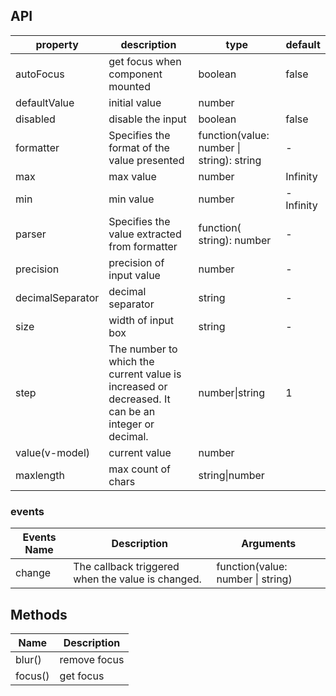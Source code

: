 ## API

| property | description | type | default |
| --- | --- | --- | --- |
| autoFocus | get focus when component mounted | boolean | false |
| defaultValue | initial value | number |  |
| disabled | disable the input | boolean | false |
| formatter | Specifies the format of the value presented | function(value: number \| string): string | - |
| max | max value | number | Infinity |
| min | min value | number | -Infinity |
| parser | Specifies the value extracted from formatter | function( string): number | - |
| precision | precision of input value | number | - |
| decimalSeparator | decimal separator | string | - |
| size | width of input box | string | - |
| step | The number to which the current value is increased or decreased. It can be an integer or decimal. | number\|string | 1 |
| value(v-model) | current value | number |  |
| maxlength | max count of chars | string\|number |  |

### events

| Events Name | Description | Arguments |
| --- | --- | --- |
| change | The callback triggered when the value is changed. | function(value: number \| string) |  |

## Methods

| Name    | Description  |
| ------- | ------------ |
| blur()  | remove focus |
| focus() | get focus    |
